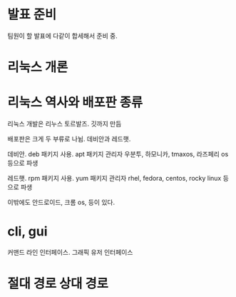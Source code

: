 # 발표 준비
팀원이 할 발표에 다같이 합세해서 준비 중.

# 리눅스 개론



















# 리눅스 역사와 배포판 종류
리눅스 개발은 리누스 토르발즈.
깃까지 만듬

배포판은 크게 두 부류로 나뉨. 데비안과 레드햇.

데비안. deb 패키지 사용. apt 패키지 관리자
우분투, 하모니카, tmaxos, 라즈페리 os 등으로 파생

레드햇. rpm 패키지 사용. yum 패키지 관리자
rhel, fedora, centos, rocky linux 등으로 파생

이밖에도 안드로이드, 크롬 os, 등이 있다. 

# cli, gui
커맨드 라인 인터페이스. 
그래픽 유저 인터페이스
# 절대 경로 상대 경로